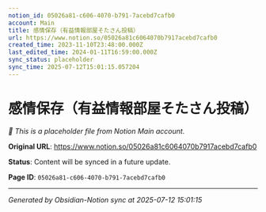 ```yaml
---
notion_id: 05026a81-c606-4070-b791-7acebd7cafb0
account: Main
title: 感情保存（有益情報部屋そたさん投稿）
url: https://www.notion.so/05026a81c6064070b7917acebd7cafb0
created_time: 2023-11-10T23:48:00.000Z
last_edited_time: 2024-01-11T16:59:00.000Z
sync_status: placeholder
sync_time: 2025-07-12T15:01:15.057204
---
```


# 感情保存（有益情報部屋そたさん投稿）

*🔄 This is a placeholder file from Notion Main account.*

**Original URL**: https://www.notion.so/05026a81c6064070b7917acebd7cafb0

**Status**: Content will be synced in a future update.

**Page ID**: `05026a81-c606-4070-b791-7acebd7cafb0`

---

*Generated by Obsidian-Notion sync at 2025-07-12 15:01:15*
